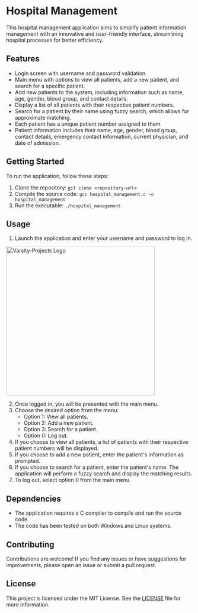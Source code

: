 # Hospital Management

This hospital management application aims to simplify patient information management with an innovative and user-friendly interface, streamlining hospital processes for better efficiency.

## Features
- Login screen with username and password validation.
- Main menu with options to view all patients, add a new patient, and search for a specific patient.
- Add new patients to the system, including information such as name, age, gender, blood group, and contact details.
- Display a list of all patients with their respective patient numbers.
- Search for a patient by their name using fuzzy search, which allows for approximate matching.
- Each patient has a unique patient number assigned to them.
- Patient information includes their name, age, gender, blood group, contact details, emergency contact information, current physician, and date of admission.

## Getting Started
To run the application, follow these steps:

1. Clone the repository: `git clone <repository-url>`
2. Compile the source code: `gcc hospital_management.c -o hospital_management`
3. Run the executable: `./hospital_management`

## Usage
1. Launch the application and enter your username and password to log in.
<img src="login.png" alt="Varsity-Projects Logo" width="400" height="400">

2. Once logged in, you will be presented with the main menu.
3. Choose the desired option from the menu:
   - Option 1: View all patients.
   - Option 2: Add a new patient.
   - Option 3: Search for a patient.
   - Option 0: Log out.
4. If you choose to view all patients, a list of patients with their respective patient numbers will be displayed.
5. If you choose to add a new patient, enter the patient's information as prompted.
6. If you choose to search for a patient, enter the patient's name. The application will perform a fuzzy search and display the matching results.
7. To log out, select option 0 from the main menu.

## Dependencies
- The application requires a C compiler to compile and run the source code.
- The code has been tested on both Windows and Linux systems.

## Contributing
Contributions are welcome! If you find any issues or have suggestions for improvements, please open an issue or submit a pull request.

## License
This project is licensed under the MIT License. See the [LICENSE](LICENSE) file for more information.
